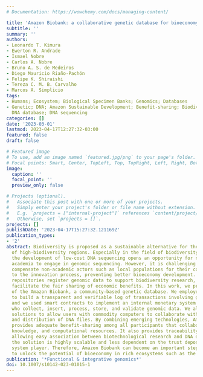 ```yaml
---
# Documentation: https://wowchemy.com/docs/managing-content/

title: 'Amazon Biobank: a collaborative genetic database for bioeconomy development.'
subtitle: ''
summary: ''
authors:
- Leonardo T. Kimura
- Ewerton R. Andrade
- Ismael Nobre
- Carlos A. Nobre
- Bruno A. S. de Medeiros
- Diego Mauricio Riaño-Pachón
- Felipe K. Shiraishi
- Tereza C. M. B. Carvalho
- Marcos A. Simplicio
tags:
- Humans; Ecosystem; Biological Specimen Banks; Genomics; Databases
- Genetic; DNA; Amazon Sustainable Development; Benefit-sharing; Biodiversity; Blockchain;
  DNA database; DNA sequencing
categories: []
date: '2023-03-01'
lastmod: 2023-04-17T12:27:32-03:00
featured: false
draft: false

# Featured image
# To use, add an image named `featured.jpg/png` to your page's folder.
# Focal points: Smart, Center, TopLeft, Top, TopRight, Left, Right, BottomLeft, Bottom, BottomRight.
image:
  caption: ''
  focal_point: ''
  preview_only: false

# Projects (optional).
#   Associate this post with one or more of your projects.
#   Simply enter your project's folder or file name without extension.
#   E.g. `projects = ["internal-project"]` references `content/project/deep-learning/index.md`.
#   Otherwise, set `projects = []`.
projects: []
publishDate: '2023-04-17T15:27:32.121169Z'
publication_types:
- '2'
abstract: Biodiversity is proposed as a sustainable alternative for the economic development
  of high-biodiversity regions. Especially in the field of biodiversity genomics,
  the development of low-cost DNA sequencing opens an opportunity for new actors beyond
  academia to engage in genomic sequencing. However, it is challenging to adequately
  compensate non-academic actors such as local populations for their contribution
  to the innovation process, preventing better bioeconomy development. Although many
  repositories register genomic data to support biodiversity research, they do not
  facilitate the fair sharing of economic benefits. In this work, we propose the creation
  of the Amazon Biobank, a community-based genetic database. We employed blockchain
  to build a transparent and verifiable log of transactions involving genomic data,
  and we used smart contracts to implement an internal monetary system for all participants
  who collect, insert, process, store, and validate genomic data. We also used peer-to-peer
  solutions to allow users with commodity computers to collaborate with the storage
  and distribution of DNA files. By combining emerging technologies, Amazon Biobank
  provides adequate benefit-sharing among all participants that collaborate with data,
  knowledge, and computational resources. It also provides traceability and auditability,
  allowing easy association between biotechnological research and DNA data. In addition,
  the solution is highly scalable and less dependent on the trust deposited in any
  system player. Therefore, Amazon Biobank can become an important stepping stone
  to unlock the potential of bioeconomy in rich ecosystems such as the Amazon Rainforest.
publication: '*Functional & integrative genomics*'
doi: 10.1007/s10142-023-01015-1
---
```

